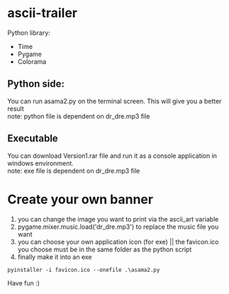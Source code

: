 # ascii-trailer


Python library:
 - Time
 - Pygame
 - Colorama


## Python side:
You can run asama2.py on the terminal screen. This will give you a better result <br>
note: python file is dependent on dr_dre.mp3 file


## Executable
You can download Version1.rar file and run it as a console application in windows environment. <br>
note: exe file is dependent on dr_dre.mp3 file



# Create your own banner
 1. you can change the image you want to print via the ascii_art variable
 2. pygame.mixer.music.load('dr_dre.mp3') to replace the music file you want
 3. you can choose your own application icon (for exe) || the favicon.ico you choose must be in the same folder as the python script
 4. finally make it into an exe
 ```
pyinstaller -i favicon.ico --onefile .\asama2.py
 ```

Have fun :)
